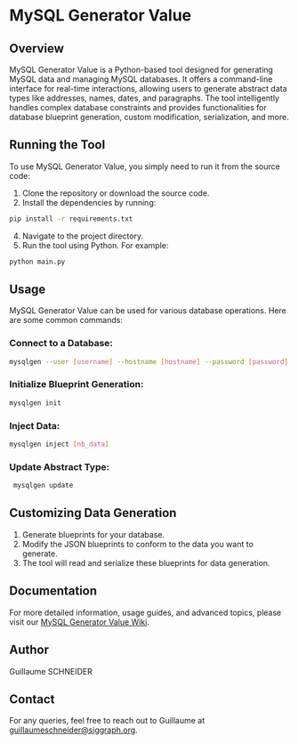 # MySQL Generator Value

## Overview
MySQL Generator Value is a Python-based tool designed for generating MySQL data and managing MySQL databases. It offers a command-line interface for real-time interactions, allowing users to generate abstract data types like addresses, names, dates, and paragraphs. The tool intelligently handles complex database constraints and provides functionalities for database blueprint generation, custom modification, serialization, and more.

## Running the Tool
To use MySQL Generator Value, you simply need to run it from the source code:

1. Clone the repository or download the source code.
2. Install the dependencies by running:
```bash
pip install -r requirements.txt
```
4. Navigate to the project directory.
5. Run the tool using Python. For example:
```bash
python main.py
```

## Usage
MySQL Generator Value can be used for various database operations. Here are some common commands:

### Connect to a Database:

   ```bash
   mysqlgen --user [username] --hostname [hostname] --password [password] --database [database]
   ```

### Initialize Blueprint Generation:

   ```bash
   mysqlgen init
   ```

### Inject Data:

  ```bash
  mysqlgen inject [nb_data]
  ```

### Update Abstract Type:

   ```bash
    mysqlgen update
   ```

## Customizing Data Generation

1. Generate blueprints for your database.
2. Modify the JSON blueprints to conform to the data you want to generate.
3. The tool will read and serialize these blueprints for data generation.

## Documentation
For more detailed information, usage guides, and advanced topics, please visit our [MySQL Generator Value Wiki](https://github.com/your-github-username/mysql-generator-value/wiki).

## Author
Guillaume SCHNEIDER

## Contact
For any queries, feel free to reach out to Guillaume at guillaumeschneider@siggraph.org.
